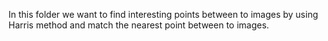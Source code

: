 In this folder we want to find interesting points between to images by using Harris method and match the nearest point between to images.
